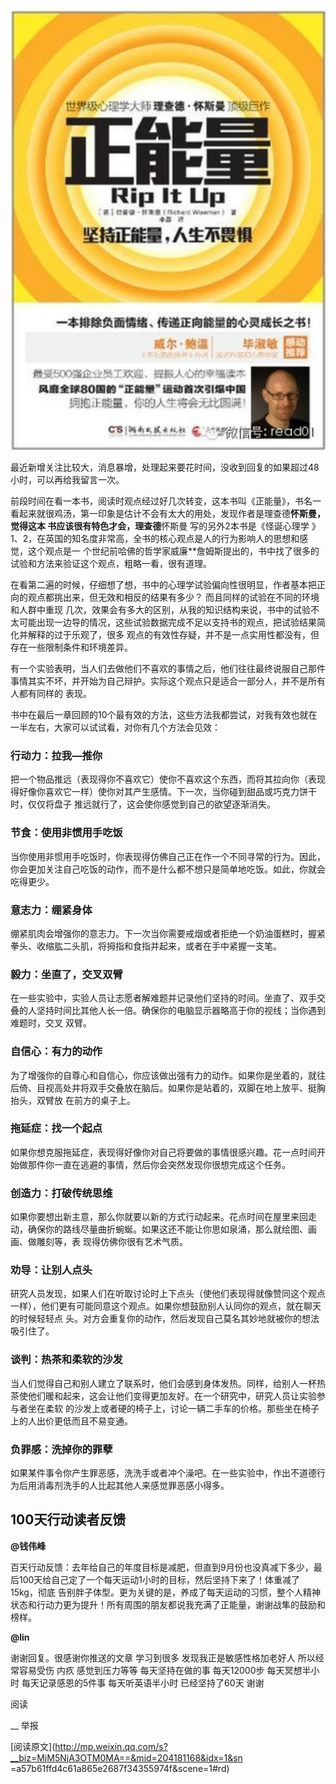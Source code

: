 ![](_resources/用身体改变头脑的十个快速方法image0.jpg)

  

最近新增关注比较大，消息暴增，处理起来要花时间，没收到回复的如果超过48小时，可以再给我留言一次。

前段时间在看一本书，阅读时观点经过好几次转变，这本书叫《正能量》，书名一看起来就很鸡汤，第一印象是估计不会有太大的用处，发现作者是理查德**怀斯曼，觉得这本
书应该很有特色才会，理查德**怀斯曼 写的另外2本书是《怪诞心理学 》1、2，在英国的知名度非常高，全书的核心观点是人的行为影响人的思想和感觉，这个观点是一
个世纪前哈佛的哲学家威廉**詹姆斯提出的，书中找了很多的试验和方法来验证这个观点，粗略一看，很有道理。

在看第二遍的时候，仔细想了想，书中的心理学试验偏向性很明显，作者基本把正向的观点都挑出来，但无效和相反的结果有多少？ 而且同样的试验在不同的环境和人群中重现
几次，效果会有多大的区别，从我的知识结构来说，书中的试验不太可能出现一边导的情况，这些试验数据完成不足以支持书的观点，把试验结果简化并解释的过于乐观了，很多
观点的有效性存疑，并不是一点实用性都没有，但存在一些限制条件和环境差异。

有一个实验表明，当人们去做他们不喜欢的事情之后，他们往往最终说服自己那件事情其实不坏，并开始为自己辩护。实际这个观点只是适合一部分人，并不是所有人都有同样的
表现。

书中在最后一章回顾的10个最有效的方法，这些方法我都尝试，对我有效也就在一半左右，大家可以试试看，对你有几个方法会见效：

### 行动力：拉我—推你

把一个物品推远（表现得你不喜欢它）使你不喜欢这个东西，而将其拉向你（表现得好像你喜欢它一样）使你对其产生感情。下一次，当你碰到甜品或巧克力饼干时，仅仅将盘子
推远就行了，这会使你感觉到自己的欲望逐渐消失。

### 节食：使用非惯用手吃饭

当你使用非惯用手吃饭时，你表现得仿佛自己正在作一个不同寻常的行为。因此，你会更加关注自己吃饭的动作，而不是什么都不想只是简单地吃饭。如此，你就会吃得更少。

### 意志力：绷紧身体

绷紧肌肉会增强你的意志力。下一次当你需要戒烟或者拒绝一个奶油蛋糕时，握紧拳头、收缩肱二头肌，将拇指和食指并起来，或者在手中紧握一支笔。

### 毅力：坐直了，交叉双臂

在一些实验中，实验人员让志愿者解难题并记录他们坚持的时间。坐直了、双手交叠的人坚持时间比其他人长一倍。确保你的电脑显示器略高于你的视线；当你遇到难题时，交叉
双臂。

### 自信心：有力的动作

为了增强你的自尊心和自信心，你应该做出强有力的动作。如果你是坐着的，就往后倚、目视高处并将双手交叠放在脑后。如果你是站着的，双脚在地上放平、挺胸抬头，双臂放
在前方的桌子上。

### 拖延症：找一个起点

如果你想克服拖延症，表现得好像你对自己将要做的事情很感兴趣。花一点时间开始做那件你一直在逃避的事情，然后你会突然发现你很想完成这个任务。

### 创造力：打破传统思维

如果你要想出新主意，那么你就要以新的方式行动起来。花点时间在屋里来回走动，确保你的路线尽量曲折蜿蜒。如果这还不能让你思如泉涌，那么就绘图、画画、做雕刻等，表
现得仿佛你很有艺术气质。

### 劝导：让别人点头

研究人员发现，如果人们在听取讨论时上下点头（使他们表现得就像赞同这个观点一样），他们更有可能同意这个观点。如果你想鼓励别人认同你的观点，就在聊天的时候轻轻点
头。对方会重复你的动作，然后发现自己莫名其妙地就被你的想法吸引住了。

### 谈判：热茶和柔软的沙发

当人们觉得自己和别人建立了联系时，他们会感到身体发热。同样，给别人一杯热茶使他们暖和起来，这会让他们变得更加友好。在一个研究中，研究人员让实验参与者坐在柔软
的沙发上或者硬的椅子上，讨论一辆二手车的价格。那些坐在椅子上的人出价更低而且不易变通。

### 负罪感：洗掉你的罪孽

如果某件事令你产生罪恶感，洗洗手或者冲个澡吧。在一些实验中，作出不道德行为后用消毒剂洗手的人比起其他人来感觉罪恶感小得多。

## 100天行动读者反馈

**@钱伟峰**

百天行动反馈：去年给自己的年度目标是减肥，但直到9月份也没真减下多少，最后100天给自己定了一个每天运动1小时的目标，然后坚持下来了！体重减了15kg，彻底
告别胖子体型。更为关键的是，养成了每天运动的习惯，整个人精神状态和行动力更为提升！所有周围的朋友都说我充满了正能量，谢谢战隼的鼓励和榜样。

**@lin**

谢谢回复。很感谢你推送的文章 学习到很多 发现我正是敏感性格加老好人 所以经常容易受伤 内疚 感觉到压力等等 每天坚持在做的事 每天12000步
每天冥想半小时 每天记录感恩的5件事 每天听英语半小时 已经坚持了60天 谢谢

  

阅读

__ 举报

[阅读原文](http://mp.weixin.qq.com/s?__biz=MjM5NjA3OTM0MA==&mid=204181168&idx=1&sn
=a57b61ffd4c61a865e2687f34355974f&scene=1#rd)

